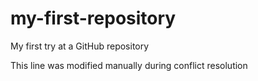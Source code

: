 # my-first-repository
My first try at a GitHub repository

This line was modified manually during conflict resolution